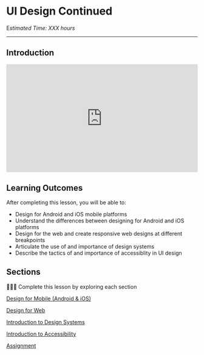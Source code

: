 
# UI Design Continued

E*stimated Time: XXX hours*

---

## Introduction

<div style="position: relative; padding-bottom: 56.25%; height: 0;"><iframe width="560" height="315" src="https://www.youtube.com/embed/g1x7pw8qrMs" title="YouTube video player" frameborder="0" allow="accelerometer; autoplay; clipboard-write; encrypted-media; gyroscope; picture-in-picture; web-share" allowfullscreen style="position: absolute; top: 0; left: 0; width: 100%; height: 100%;"></iframe>
</div>


## **Learning Outcomes**

After completing this lesson, you will be able to:

- Design for Android and iOS mobile platforms
- Understand the differences between designing for Android and iOS platforms
- Design for the web and create responsive web designs at different breakpoints
- Articulate the use of and importance of design systems
- Describe the tactics of and importance of accessiblity in UI design

## Sections

<aside>

👩🏿‍🏫 Complete this lesson by exploring each section

</aside>

[Design for Mobile (Android & iOS)](lessons/more-ui-design/mobile.md)

[Design for Web](lessons/more-ui-design/web.md)

[Introduction to Design Systems](lessons/more-ui-design/design-systems.md)

[Introduction to Accessibility](llessons/more-ui-design/accessibility.md)

[Assignment](lessons/more-ui-design/assignment.md)

